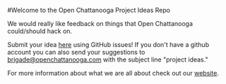 #Welcome to the Open Chattanooga Project Ideas Repo

We would really like feedback on things that Open Chattanooga could/should hack on.

Submit your idea [here](https://github.com/openchattanooga/project-ideas/issues) using GitHub issues! If you don't have a github account you can also send your suggestions to brigade@openchattanooga.com with the subject line "project ideas."

For more information about what we are all about check out our [website](http://openchattanooga.com/).
